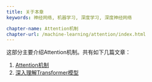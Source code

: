 ```yaml
---
title: 关于本章 
keywords: 神经网络, 机器学习, 深度学习, 深度神经网络

chapter-name: Attention机制
chapter-url: /machine-learning/attention/index.html
---
```


这部分主要介绍Attention机制。共有如下几篇文章：
    
1. [Attention机制](./attention.html)               
2. [深入理解Transformer模型](./transformer-attention.html)